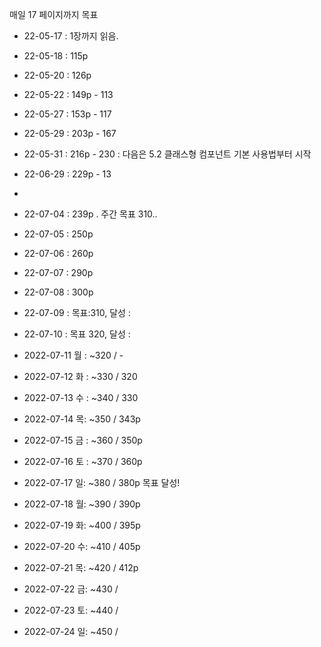 매일 17 페이지까지 목표


- 22-05-17 : 1장까지 읽음.
- 22-05-18 : 115p
- 22-05-20 : 126p
- 22-05-22 : 149p - 113
- 22-05-27 : 153p - 117
- 22-05-29 : 203p - 167
- 22-05-31 : 216p - 230 : 다음은 5.2 클래스형 컴포넌트 기본 사용법부터 시작
- 22-06-29 : 229p - 13
- 
- 22-07-04 : 239p . 주간 목표 310..
- 22-07-05 : 250p
- 22-07-06 : 260p
- 22-07-07 : 290p
- 22-07-08 : 300p
- 22-07-09 : 목표:310, 달성 :
- 22-07-10 : 목표 320, 달성 : 


- 2022-07-11 월 : ~320 / - 
- 2022-07-12 화 : ~330 / 320
- 2022-07-13 수 : ~340 /  330
- 2022-07-14 목: ~350 /  343p
- 2022-07-15 금 : ~360 /  350p
- 2022-07-16 토 : ~370 /  360p
- 2022-07-17 일: ~380 / 380p 목표 달성!


- 2022-07-18 월: ~390 / 390p
- 2022-07-19 화: ~400 / 395p
- 2022-07-20 수: ~410 / 405p
- 2022-07-21 목: ~420 / 412p
- 2022-07-22 금: ~430 / 
- 2022-07-23 토: ~440 / 
- 2022-07-24 일: ~450 / 


